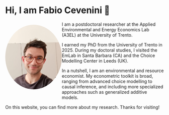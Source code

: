 
# Hi, I am Fabio Cevenini 👋

<img src="cevenini_1.jpeg" alt="Picture - Fabio Cevenini" width="180" style="border-radius:50%; display:block; margin-top:10px; margin-bottom:20px;" align="left">

I am a postdoctoral researcher at the Applied Environmental and Energy Economics Lab (A3EL) at the University of Trento.

I earned my PhD from the University of Trento in 2025. During my doctoral studies, I visited the EmLab in Santa Barbara (CA) and the Choice Modelling Center in Leeds (UK). 

In a nutshell, I am an environmental and resource economist. My econometric toolkit is broad, ranging from advanced choice modelling to causal inference, and including more specialized approaches such as generalized additive models.

On this website, you can find more about my research. Thanks for visiting!
